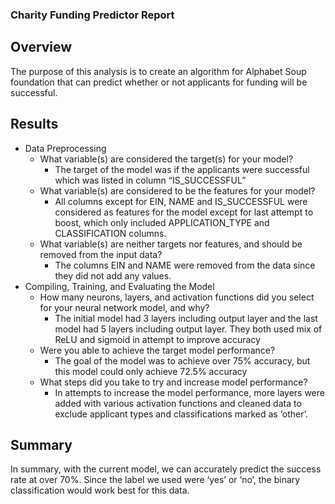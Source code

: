 ### Charity Funding Predictor Report


## Overview
The purpose of this analysis is to create an algorithm for Alphabet Soup foundation that can predict whether or not applicants for funding will be successful. 


## Results
*  Data Preprocessing 
    * What variable(s) are considered the target(s) for your model?
        * The target of the model was if the applicants were successful which was listed in column “IS_SUCCESSFUL”
    * What variable(s) are considered to be the features for your model?
        * All columns except for EIN, NAME and IS_SUCCESSFUL were considered as features for the model except for last attempt to boost, which only included APPLICATION_TYPE and CLASSIFICATION columns.
    * What variable(s) are neither targets nor features, and should be removed from the input data?
        * The columns EIN and NAME were removed from the data since they did not add any values.
* Compiling, Training, and Evaluating the Model 
    * How many neurons, layers, and activation functions did you select for your neural network model, and why?
        * The initial model had 3 layers including output layer and the last model had 5 layers including output layer. They both used mix of ReLU and sigmoid in attempt to improve accuracy 
    * Were you able to achieve the target model performance?
        * The goal of the model was to achieve over 75% accuracy, but this model could only achieve 72.5% accuracy
    * What steps did you take to try and increase model performance?
        * In attempts to increase the model performance, more layers were added with various activation functions and cleaned data to exclude applicant types and classifications marked as ‘other’.

## Summary 
In summary, with the current model, we can accurately predict the success rate at over 70%. Since the label we used were ‘yes’ or ‘no’, the binary classification would work best for this data.
